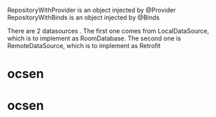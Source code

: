 RepositoryWithProvider is  an object injected by @Provider
RepositoryWithBinds is an object injected by @Binds

There are 2 datasources . The first one comes from LocalDataSource, which is to implement as RoomDatabase.
The second one is RemoteDataSource, which is to implement as Retrofit
# ocsen
# ocsen
